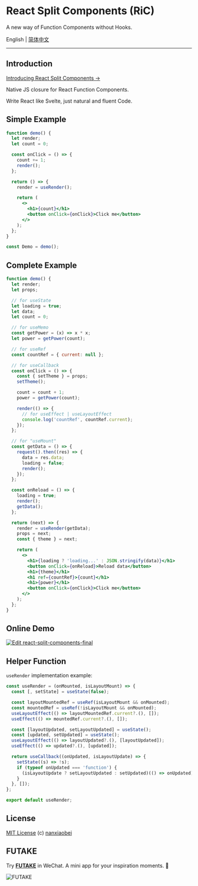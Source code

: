 # React Split Components (RiC)

A new way of Function Components without Hooks.

English | [简体中文](./README.zh-CN.md)

---

## Introduction

[Introducing React Split Components →](./INTRODUCTION.md)

Native JS closure for React Function Components.

Write React like Svelte, just natural and fluent Code.

## Simple Example

```jsx
function demo() {
  let render;
  let count = 0;

  const onClick = () => {
    count += 1;
    render();
  };

  return () => {
    render = useRender();

    return (
      <>
        <h1>{count}</h1>
        <button onClick={onClick}>Click me</button>
      </>
    );
  };
}

const Demo = demo();
```

## Complete Example

```jsx
function demo() {
  let render;
  let props;

  // for useState
  let loading = true;
  let data;
  let count = 0;

  // for useMemo
  const getPower = (x) => x * x;
  let power = getPower(count);

  // for useRef
  const countRef = { current: null };

  // for useCallback
  const onClick = () => {
    const { setTheme } = props;
    setTheme();

    count = count + 1;
    power = getPower(count);

    render(() => {
      // for useEffect | useLayoutEffect
      console.log('countRef', countRef.current);
    });
  };

  // for "useMount"
  const getData = () => {
    request().then((res) => {
      data = res.data;
      loading = false;
      render();
    });
  };

  const onReload = () => {
    loading = true;
    render();
    getData();
  };

  return (next) => {
    render = useRender(getData);
    props = next;
    const { theme } = next;

    return (
      <>
        <h1>{loading ? 'loading...' : JSON.stringify(data)}</h1>
        <button onClick={onReload}>Reload data</button>
        <h1>{theme}</h1>
        <h1 ref={countRef}>{count}</h1>
        <h1>{power}</h1>
        <button onClick={onClick}>Click me</button>
      </>
    );
  };
}
```

## Online Demo

[![Edit react-split-components-final](https://codesandbox.io/static/img/play-codesandbox.svg)](https://codesandbox.io/s/react-split-components-final-9ftjx?fontsize=14&hidenavigation=1&theme=dark)

## Helper Function

`useRender` implementation example:

```jsx
const useRender = (onMounted, isLayoutMount) => {
  const [, setState] = useState(false);

  const layoutMountedRef = useRef(isLayoutMount && onMounted);
  const mountedRef = useRef(!isLayoutMount && onMounted);
  useLayoutEffect(() => layoutMountedRef.current?.(), []);
  useEffect(() => mountedRef.current?.(), []);

  const [layoutUpdated, setLayoutUpdated] = useState();
  const [updated, setUpdated] = useState();
  useLayoutEffect(() => layoutUpdated?.(), [layoutUpdated]);
  useEffect(() => updated?.(), [updated]);

  return useCallback((onUpdated, isLayoutUpdate) => {
    setState((s) => !s);
    if (typeof onUpdated === 'function') {
      (isLayoutUpdate ? setLayoutUpdated : setUpdated)(() => onUpdated);
    }
  }, []);
};

export default useRender;
```

## License

[MIT License](https://github.com/nanxiaobei/react-split-components/blob/main/LICENSE) (c) [nanxiaobei](https://lee.so/)

## FUTAKE

Try [**FUTAKE**](https://sotake.com/f) in WeChat. A mini app for your inspiration moments. 🌈

![FUTAKE](https://s3.jpg.cm/2021/09/21/IFG3wi.png)
